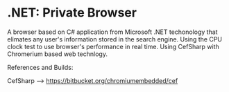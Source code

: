 #  .NET: Private Browser


A browser based on C# application from Microsoft .NET techonology that elimates any user's information stored in the search engine. Using the CPU clock test to use browser's performance in real time. Using CefSharp with Chromerium based web technlogy.


References and Builds:

CefSharp --> https://bitbucket.org/chromiumembedded/cef

